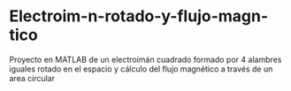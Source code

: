 # Electroim-n-rotado-y-flujo-magn-tico
Proyecto en MATLAB de un electroimán cuadrado formado por 4 alambres iguales rotado en el espacio y cálculo del flujo magnético a través de un area circular
